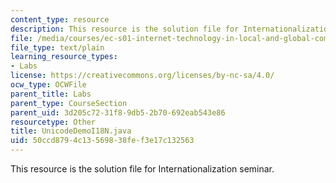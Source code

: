 ```yaml
---
content_type: resource
description: This resource is the solution file for Internationalization seminar.
file: /media/courses/ec-s01-internet-technology-in-local-and-global-communities-spring-2005-summer-2005/50ccd8794c13569838fef3e17c132563_UnicodeDemoI18N.java
file_type: text/plain
learning_resource_types:
- Labs
license: https://creativecommons.org/licenses/by-nc-sa/4.0/
ocw_type: OCWFile
parent_title: Labs
parent_type: CourseSection
parent_uid: 3d205c72-31f8-9db5-2b70-692eab543e86
resourcetype: Other
title: UnicodeDemoI18N.java
uid: 50ccd879-4c13-5698-38fe-f3e17c132563
---
```

This resource is the solution file for Internationalization seminar.